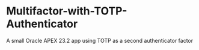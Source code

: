 # Multifactor-with-TOTP-Authenticator
A small Oracle APEX 23.2 app using TOTP as a second authenticator factor
